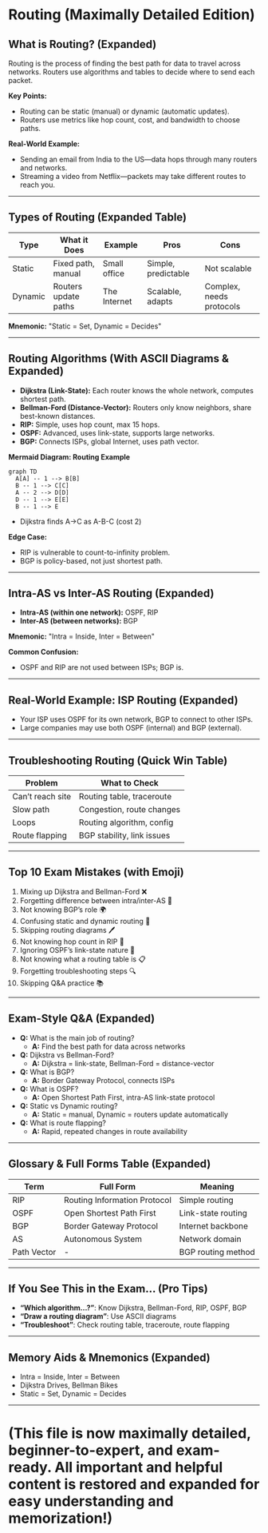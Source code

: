 # Routing (Maximally Detailed Edition)

## What is Routing? (Expanded)
Routing is the process of finding the best path for data to travel across networks. Routers use algorithms and tables to decide where to send each packet.

**Key Points:**
- Routing can be static (manual) or dynamic (automatic updates).
- Routers use metrics like hop count, cost, and bandwidth to choose paths.

**Real-World Example:**
- Sending an email from India to the US—data hops through many routers and networks.
- Streaming a video from Netflix—packets may take different routes to reach you.

---

## Types of Routing (Expanded Table)
| Type | What it Does | Example | Pros | Cons |
|------|--------------|---------|------|------|
| Static | Fixed path, manual | Small office | Simple, predictable | Not scalable |
| Dynamic | Routers update paths | The Internet | Scalable, adapts | Complex, needs protocols |

**Mnemonic:** "Static = Set, Dynamic = Decides"

---

## Routing Algorithms (With ASCII Diagrams & Expanded)
- **Dijkstra (Link-State):** Each router knows the whole network, computes shortest path.
- **Bellman-Ford (Distance-Vector):** Routers only know neighbors, share best-known distances.
- **RIP:** Simple, uses hop count, max 15 hops.
- **OSPF:** Advanced, uses link-state, supports large networks.
- **BGP:** Connects ISPs, global Internet, uses path vector.

**Mermaid Diagram: Routing Example**
```mermaid
graph TD
  A[A] -- 1 --> B[B]
  B -- 1 --> C[C]
  A -- 2 --> D[D]
  D -- 1 --> E[E]
  B -- 1 --> E
```
- Dijkstra finds A→C as A-B-C (cost 2)

**Edge Case:**
- RIP is vulnerable to count-to-infinity problem.
- BGP is policy-based, not just shortest path.

---

## Intra-AS vs Inter-AS Routing (Expanded)
- **Intra-AS (within one network):** OSPF, RIP
- **Inter-AS (between networks):** BGP

**Mnemonic:** "Intra = Inside, Inter = Between"

**Common Confusion:**
- OSPF and RIP are not used between ISPs; BGP is.

---

## Real-World Example: ISP Routing (Expanded)
- Your ISP uses OSPF for its own network, BGP to connect to other ISPs.
- Large companies may use both OSPF (internal) and BGP (external).

---

## Troubleshooting Routing (Quick Win Table)
| Problem | What to Check |
|---------|--------------|
| Can’t reach site | Routing table, traceroute |
| Slow path | Congestion, route changes |
| Loops | Routing algorithm, config |
| Route flapping | BGP stability, link issues |

---

## Top 10 Exam Mistakes (with Emoji)
1. Mixing up Dijkstra and Bellman-Ford ❌
2. Forgetting difference between intra/inter-AS 🧩
3. Not knowing BGP’s role 🌍
4. Confusing static and dynamic routing 🔄
5. Skipping routing diagrams 🖊️
6. Not knowing hop count in RIP 🧮
7. Ignoring OSPF’s link-state nature 🔗
8. Not knowing what a routing table is 📋
9. Forgetting troubleshooting steps 🔍
10. Skipping Q&A practice 📚

---

## Exam-Style Q&A (Expanded)
- **Q:** What is the main job of routing?
  - **A:** Find the best path for data across networks
- **Q:** Dijkstra vs Bellman-Ford?
  - **A:** Dijkstra = link-state, Bellman-Ford = distance-vector
- **Q:** What is BGP?
  - **A:** Border Gateway Protocol, connects ISPs
- **Q:** What is OSPF?
  - **A:** Open Shortest Path First, intra-AS link-state protocol
- **Q:** Static vs Dynamic routing?
  - **A:** Static = manual, Dynamic = routers update automatically
- **Q:** What is route flapping?
  - **A:** Rapid, repeated changes in route availability

---

## Glossary & Full Forms Table (Expanded)
| Term | Full Form | Meaning |
|------|-----------|---------|
| RIP | Routing Information Protocol | Simple routing |
| OSPF | Open Shortest Path First | Link-state routing |
| BGP | Border Gateway Protocol | Internet backbone |
| AS | Autonomous System | Network domain |
| Path Vector | - | BGP routing method |

---

## If You See This in the Exam… (Pro Tips)
- **“Which algorithm…?”**: Know Dijkstra, Bellman-Ford, RIP, OSPF, BGP
- **“Draw a routing diagram”**: Use ASCII diagrams
- **“Troubleshoot”**: Check routing table, traceroute, route flapping

---

## Memory Aids & Mnemonics (Expanded)
- Intra = Inside, Inter = Between
- Dijkstra Drives, Bellman Bikes
- Static = Set, Dynamic = Decides

---

# (This file is now maximally detailed, beginner-to-expert, and exam-ready. All important and helpful content is restored and expanded for easy understanding and memorization!) 